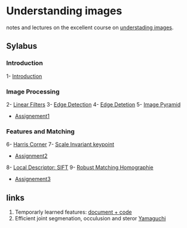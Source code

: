 # Understanding images #


notes and lectures on the excellent course on [understading
images](https://www.cs.utoronto.ca/~fidler/teaching/2019/CSC420.html). 


## Sylabus

### Introduction
1- [Introduction](lectures/lecture1.pdf)

### Image Processing
2- [Linear Filters](lectures/lecture2.pdf)
3- [Edge Detection](lectures/lecture3.pdf)
4- [Edge Detetion](lectures/lecture4.pdf)
5- [Image Pyramid](lectures/lecture5.pdf)

- [Assignement1](./solutions/A1/Assignment1.pdf)

### Features and Matching

6- [Harris Corner](lectures/lecture6.pdf)
7- [Scale Invariant keypoint](lectures/lecture7.pdf)

- [Assignment2](solutions/A2/Assignment2.pdf)

8- [Local Descriptor: SIFT](lectures/lecture8.pdf)
9- [Robust Matching Homographie](lectures/lecture9.pdf) 


- [Assignement3](to_be_added)

## links ##
1. Temporarly learned features: [document + code](https://cvlab.epfl.ch/research/page-90554-en-html/research-tilde/)
2. Efficient joint segmenation, occulusion and steror [Yamaguchi](https://ttic.uchicago.edu/~dmcallester/SPS/index.html)

